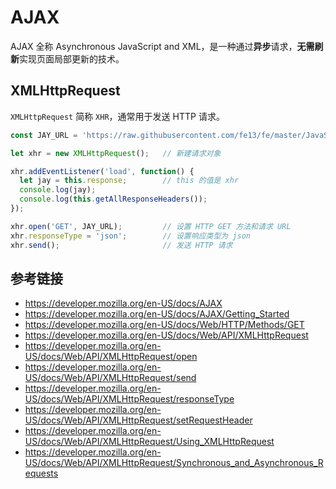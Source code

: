# AJAX

AJAX 全称 Asynchronous JavaScript and XML，是一种通过**异步**请求，**无需刷新**实现页面局部更新的技术。

## XMLHttpRequest
`XMLHttpRequest` 简称 `XHR`，通常用于发送 HTTP 请求。

```javascript
const JAY_URL = 'https://raw.githubusercontent.com/fe13/fe/master/JavaScript/AJAX/json/jay.json';

let xhr = new XMLHttpRequest();   // 新建请求对象

xhr.addEventListener('load', function() {
  let jay = this.response;        // this 的值是 xhr
  console.log(jay);
  console.log(this.getAllResponseHeaders());
});

xhr.open('GET', JAY_URL);         // 设置 HTTP GET 方法和请求 URL
xhr.responseType = 'json';        // 设置响应类型为 json
xhr.send();                       // 发送 HTTP 请求
```


## 参考链接
* https://developer.mozilla.org/en-US/docs/AJAX
* https://developer.mozilla.org/en-US/docs/AJAX/Getting_Started
* https://developer.mozilla.org/en-US/docs/Web/HTTP/Methods/GET
* https://developer.mozilla.org/en-US/docs/Web/API/XMLHttpRequest
* https://developer.mozilla.org/en-US/docs/Web/API/XMLHttpRequest/open
* https://developer.mozilla.org/en-US/docs/Web/API/XMLHttpRequest/send
* https://developer.mozilla.org/en-US/docs/Web/API/XMLHttpRequest/responseType
* https://developer.mozilla.org/en-US/docs/Web/API/XMLHttpRequest/setRequestHeader
* https://developer.mozilla.org/en-US/docs/Web/API/XMLHttpRequest/Using_XMLHttpRequest
* https://developer.mozilla.org/en-US/docs/Web/API/XMLHttpRequest/Synchronous_and_Asynchronous_Requests
